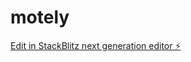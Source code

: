# motely

[Edit in StackBlitz next generation editor ⚡️](https://stackblitz.com/~/github.com/fatimajaz/motely)